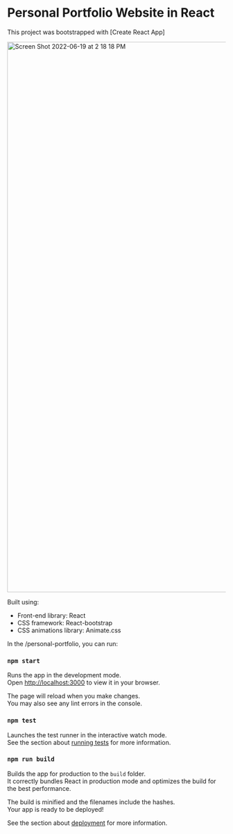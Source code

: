 # Personal Portfolio Website in React

This project was bootstrapped with [Create React App]

<img width="1266" alt="Screen Shot 2022-06-19 at 2 18 18 PM" src="![image](https://github.com/user-attachments/assets/07b70b76-1071-4f7f-bad3-99be3d00f15c)
(https://github.com/Ciptaaaa/portofolio/blob/main/landingpage.png)">

Built using:

- Front-end library: React
- CSS framework: React-bootstrap
- CSS animations library: Animate.css

In the /personal-portfolio, you can run:

### `npm start`

Runs the app in the development mode.\
Open [http://localhost:3000](http://localhost:3000) to view it in your browser.

The page will reload when you make changes.\
You may also see any lint errors in the console.

### `npm test`

Launches the test runner in the interactive watch mode.\
See the section about [running tests](https://facebook.github.io/create-react-app/docs/running-tests) for more information.

### `npm run build`

Builds the app for production to the `build` folder.\
It correctly bundles React in production mode and optimizes the build for the best performance.

The build is minified and the filenames include the hashes.\
Your app is ready to be deployed!

See the section about [deployment](https://facebook.github.io/create-react-app/docs/deployment) for more information.
